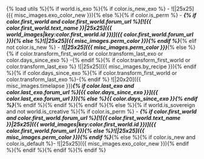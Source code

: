{% load utils %}{% if world.is_exo %}{% if color.is_new_exo %} - ![|25x25]({{ misc_images.exo_color_new }}){% else %}{% if color.is_perm %} - **_{% if color.first_world and color.first_world.forum_url %}[![{{ color.first_world.text_name }}|25x25]({{ world_images|key:color.first_world.id }})]({{ color.first_world.forum_url }}){% else %}![|25x25]({{ misc_images.perm_color }}){% endif %}_**{% elif not color.is_new %} - **_![|25x25]({{ misc_images.perm_color }})_**{% else %}{% if color.transform_first_world or color.transform_last_exo or color.days_since_exo %} -{% endif %}{% if color.transform_first_world or color.transform_last_exo %} ![|25x25]({{ misc_images.by_recipe }}){% endif %}{% if color.days_since_exo %}{% if color.transform_first_world or color.transform_last_exo %}-{% endif %} ![|20x20]({{ misc_images.timelapse }})**_{% if color.last_exo and color.last_exo.forum_url %}[{{ color.days_since_exo }}]({{ color.last_exo.forum_url }}){% else %}{{ color.days_since_exo }}{% endif %}_**{% endif %}{% endif %}{% endif %}{% else %}{% if world.is_sovereign and not world.is_creative %}{% if color.is_perm %} - **_{% if color.first_world and color.first_world.forum_url %}[![{{ color.first_world.text_name }}|25x25]({{ world_images|key:color.first_world.id }})]({{ color.first_world.forum_url }}){% else %}![|25x25]({{ misc_images.perm_color }}){% endif %}_**{% else %}{% if color.is_new and color.is_default %}- ![|25x25]({{ misc_images.exo_color_new }}){% endif %}{% endif %}{% endif %}{% endif %}